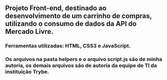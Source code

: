 ## Projeto Front-end, destinado ao desenvolvimento de um carrinho de compras, utilizando o consumo de dados da API do Mercado Livre.

### Ferramentas utilizadas: HTML, CSS3 e JavaScript.

### Os arquivos na pasta helpers e o arquivo script.js são de minha autoria, os demais arquivos são de autoria da equipe de TI da instituição Trybe.


